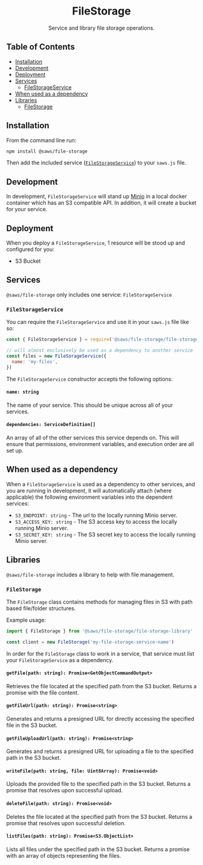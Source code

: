 <div align='center'>

# FileStorage

Service and library file storage operations.

</div>

## Table of Contents
- [Installation](#installation)
- [Development](#development)
- [Deployment](#deployment)
- [Services](#services)
  - [FileStorageService](#file-storage-service)
- [When used as a dependency](#when-used-as-a-dependency)
- [Libraries](#libraries)
  - [FileStorage](#file-storage-library)

## Installation <a id='installation'>

From the command line run:
```bash
npm install @saws/file-storage
```

Then add the included service ([`FileStorageService`](#file-storage-service)) to your `saws.js` file.

## Development <a id='development'>

In development, `FileStorageService` will stand up [Minio](https://min.io) in a local docker container which has an S3 compatible API. In addition, it will create a bucket for your service.

## Deployment <a id='deployment'>

When you deploy a `FileStorageService`, 1 resource will be stood up and configured for you:
 - S3 Bucket

## Services <a id='services'>

`@saws/file-storage` only includes one service: `FileStorageService`

### `FileStorageService` <a id='file-storage-service'>

You can require the `FileStorageService` and use it in your `saws.js` file like so:
```js
const { FileStorageService } = require('@saws/file-storage/file-storage-service')

// will almost exclusively be used as a dependency to another service
const files = new FileSorageService({
  name: 'my-files',
})
```

The `FileStorageService` constructor accepts the following options:

#### `name: string`
The name of your service. This should be unique across all of your services.

#### `dependencies: ServiceDefinition[]`
An array of all of the other services this service depends on. This will ensure that permissions, environment variables, and execution order are all set up.

## When used as a dependency <a id='when-used-as-a-dependency'>

When a `FileStorageService` is used as a dependency to other services, and you are running in development, it will automatically attach (where applicable) the following environment variables into the dependent services:
 - `S3_ENDPOINT: string` - The url to the locally running Minio server.
 - `S3_ACCESS_KEY: string` - The S3 access key to access the locally running Minio server.
 - `S3_SECRET_KEY: string` - The S3 secret key to access the locally running Minio server.

## Libraries <a id='libraries'>

`@saws/file-storage` includes a library to help with file management.

### `FileStorage` <a id='file-storage-library'>

The `FileStorage` class contains methods for managing files in S3 with path based file/folder structures.

Example usage:
```ts
import { FileStorage } from '@saws/file-storage/file-storage-library'

const client = new FileStorage('my-file-storage-service-name')
```

In order for the `FileStorage` class to work in a service, that service must list your `FileStorageService` as a dependency.

#### `getFile(path: string): Promise<GetObjectCommandOutput>`
Retrieves the file located at the specified path from the S3 bucket. Returns a promise with the file content.

#### `getFileUrl(path: string): Promise<string>`
Generates and returns a presigned URL for directly accessing the specified file in the S3 bucket.

#### `getFileUploadUrl(path: string): Promise<string>`
Generates and returns a presigned URL for uploading a file to the specified path in the S3 bucket.

#### `writeFile(path: string, file: Uint8Array): Promise<void>`
Uploads the provided file to the specified path in the S3 bucket. Returns a promise that resolves upon successful upload.

#### `deleteFile(path: string): Promise<void>`
Deletes the file located at the specified path from the S3 bucket. Returns a promise that resolves upon successful deletion.

#### `listFiles(path: string): Promise<S3.ObjectList>`
Lists all files under the specified path in the S3 bucket. Returns a promise with an array of objects representing the files.